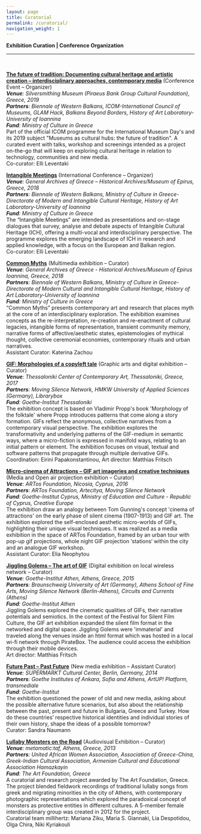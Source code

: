 ```yaml
---
layout: page
title: Curatorial
permalink: /curatorial/
navigation_weight: 1
---
```


**Exhibition Curation | Conference Organization**

---  
<br/>


[**The future of tradition: Documenting cultural heritage and artistic creation – interdisciplinary approaches, contemporary media**](https://bowb.org/icombowb-2019-en) (Conference Event – Organizer)  
*__Venue__: Silversmithing Museum (Piraeus Bank Group Cultural Foundation), Greece, 2019*  
*__Partners__: Biennale of Western Balkans, ICOM-International Council of Museums, GLAM Hack, Balkans Beyond Borders, History of Art Laboratory-University of Ioannina*  
*__Fund__: Ministry of Culture in Greece*  
Part of the official ICOM programme for the International Museum Day's and its 2019 subject "Museums as cultural hubs: the future of tradition". A curated event with talks, workshop and screenings intended as a project on-the-go that will keep on exploring cultural heritage in relation to technology, communities and new media.  
Co-curator: Elli Leventaki

[**Intangible Meetings**](https://bowb.org/?p=6054) (International Conference – Organizer)  
*__Venue__: General Archives of Greece – Historical Archives/Museum of Epirus, Greece, 2018*  
*__Partners__: Biennale of Western Balkans, Ministry of Culture in Greece-Directorate of Modern and Intangible Cultural Heritage, History of Art Laboratory-University of Ioannina*  
*__Fund__: Ministry of Culture in Greece*  
The “Intangible Meetings” are intended as presentations and on-stage dialogues that survey, analyse and debate aspects of Intangible Cultural Heritage (ICH), offering a multi-vocal and interdisciplinary perspective. The programme explores the emerging landscape of ICH in research and applied knowledge, with a focus on the European and Balkan region.  
Co-curator: Elli Leventaki

[**Common Myths**](https://bowb.org/?p=5990) (Multimedia exhibition – Curator)  
*__Venue__: General Archives of Greece - Historical Archives/Museum of Epirus Ioannina, Greece, 2018*  
*__Partners__: Biennale of Western Balkans, Ministry of Culture in Greece-Directorate of Modern Cultural and Intangible Cultural Heritage, History of Art Laboratory-University of Ioannina*  
*__Fund__: Ministry of Culture in Greece*   
“Common Myths” presents contemporary art and research that places myth at the core of an interdisciplinary exploration. The exhibition examines concepts as the re-interpretation, re-creation and re-enactment of cultural legacies, intangible forms of representation, transient community memory, narrative forms of affective/aesthetic states, epistemologies of mythical thought, collective ceremonial economies, contemporary rituals and urban narratives.  
Assistant Curator: Katerina Zachou

[**GIF: Morphologies of a copyleft tale**](https://www.cact.gr/en/news/movingsilence) (Graphic arts and digital exhibition – Curator)  
*__Venue__: Thessaloniki Center of Contemporary Art, Thessaloniki, Greece, 2017*  
*__Partners__: Moving Silence Network, HMKW University of Applied Sciences (Germany), Librarybox*  
*__Fund__: Goethe-Institut Thessaloniki*   
The exhibition concept is based on Vladimir Propp's book 'Morphology of the folktale' where Propp introduces patterns that come along a story formation. GIFs reflect the anonymous, collective narratives from a contemporary visual perspective. The exhibition explores the transformativity and underlying patterns of the GIF-medium in semantic ways, where a micro-fiction is expressed in manifold ways, relating to an initial pattern or element. The exhibition focuses on visual, textual and software patterns that propagate through multiple derivative GIFs.  
Coordination: Eirini Papakonstantinou, Art director: Matthias Fritsch

[**Micro-cinema of Attractions – GIF art imageries and creative techniques**](https://artosfoundation.org/?project=con-temporary-urbanity) (Media and Open air projection exhibition – Curator)  
*__Venue__: ARTos Foundation, Nicosia, Cyprus, 2016*  
*__Partners__: ARTos Foundation, Artecitya, Moving Silence Network*  
*__Fund__: Goethe-Institut Cyprus, Ministry of Education and Culture - Republic of Cyprus, Creative Europe*  
The exhibition draw an analogy between Tom Gunning's concept 'cinema of attractions' on the early phase of silent cinema (1907-1913) and GIF art. The exhibition explored the self-enclosed aesthetic micro-worlds of GIFs, highlighting their unique visual techniques. It was realized as a media exhibition in the space of ARTos Foundation, framed by an urban tour with pop-up gif projections, whole night GIF projection ‘stations‘ within the city and an analogue GIF workshop.  
Assistant Curator: Elia Neophytou

[**Jiggling Golems – The art of GIF**](http://technoviking.tv/movingsilence.net/archiv/2015-athen/jiggling_golems-exhibition.html) (Digital exhibition on local wireless network – Curator)  
*__Venue__: Goethe-Institut Athen, Athens, Greece, 2015*  
*__Partners__: Braunschweig University of Art (Germany), Athens School of Fine Arts, Moving Silence Network (Berlin-Athens), Circuits and Currents (Athens)*  
*__Fund__: Goethe-Institut Athen*  
Jiggling Golems explored the cinematic qualities of GIFs, their narrative potentials and semiotics. In the context of the Festival for Silent Film Culture, the GIF art exhibition expanded the silent film format in the networked and digital space. Jiggling Golems were 'immaterial' and traveled along the venues inside an html format which was hosted in a local wi-fi network through PirateBox. The audience could access the exhibition through their mobile devices.  
Art director: Matthias Fritsch

[**Future Past – Past Future**](https://transmediale.de/content/partner-exhibition-future-past-past-future) (New media exhibition – Assistant Curator)  
*__Venue__: SUPERMARKT Cultural Center, Berlin, Germany, 2014*  
*__Partners__: Goethe Institutes of Ankara, Sofia and Athens, ArtUP! Platform, transmediale*  
*__Fund__: Goethe-Institut*  
The exhibition questioned the power of old and new media, asking about the possible alternative future scenarios, but also about the relationship between the past, present and future in Bulgaria, Greece and Turkey. How do these countries’ respective historical identities and individual stories of their own history, shape the ideas of a possible tomorrow?  
Curator: Sandra Naumann

[**Lullaby Monsters on the Road**](http://theartfoundation.metamatic.gr/GR/Event/919/Lullaby_Monsters_on_the_Road/) (Audiovisual Exhibition – Curator)  
*__Venue__: metamatic:taf, Athens, Greece, 2013*  
*__Partners__: United African Women Association, Association of Greece-China, Greek-Indian Cultural Association, Armenian Cultural and Educational Association Hamazkayin*  
*__Fund__: The Art Foundation, Greece*  
A curatorial and research project awarded by The Art Foundation, Greece. The project blended fieldwork recordings of traditional lullaby songs from greek and migrating minorities in the city of Athens, with contemporary photographic representations which explored the paradoxical concept of monsters as protective entities in different cultures. A 5-member female interdisciplinary group was created in 2012 for the project.  
Curatorial team millihertz: Mariana Ziku, Maria S. Giannaki, Lia Despotidou, Olga Chira, Niki Kyriakouli

